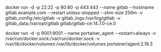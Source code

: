 docker run -d -p 22:22 -p 80:80 -p 443:443  --name gitlab --hostname gitlab.example.com --restart unless-stopped  --shm-size 256m  -v gitlab_config:/etc/gitlab -v gitlab_logs:/var/log/gitlab  -v gitlab_data:/var/opt/gitlab gitlab/gitlab-ce:14.7.0-ce.0

docker run -d -p 9001:9001  --name portainer_agent  --restart=always  -v /var/run/docker.sock:/var/run/docker.sock  -v /var/lib/docker/volumes:/var/lib/docker/volumes portainer/agent:2.18.3
